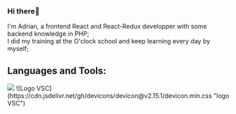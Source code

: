 ### Hi there👋

I'm Adrian, a frontend React and React-Redux developper with some backend knowledge in PHP;  
I did my training at the O'clock school and keep learning every day by myself;  

## Languages and Tools:
<img src="https://cdn.jsdelivr.net/gh/devicons/devicon/icons/vscode/vscode-original.svg" />
![Logo VSC](https://cdn.jsdelivr.net/gh/devicons/devicon@v2.15.1/devicon.min.css "logo VSC")
